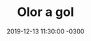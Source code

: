 ---
layout: post
category: Coqueto Escenario
date: 2019-12-13 11:30:00 -0300
title: Olor a gol
image: https://oceano.uy/api/images/programas/TodoPasa/opaopa.PNG
summary: Adusto comentó un sinfín de noticias disparadas y analizó la previa a la final del Uruguayo, con sus clásicas predicciones
file: https://audios.oceanofm.com/programas/TodoPasa/19-12-132amaanacoqueto.mp3
duration: 19:20
oceanourl: https://oceano.uy/todopasa/coqueto-escenario/20529-olor-a-gol
---